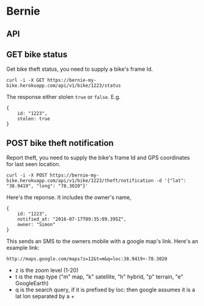 # Bernie

## API

## GET bike status

Get bike theft status, you need to supply a bike's frame Id.

```
curl -i -X GET https://bernie-my-bike.herokuapp.com/api/v1/bike/1223/status
```

The response either stolen ```true``` or ```false```. E.g.

```
{
    id: "1223",
    stolen: true
}
```

## POST bike theft notification

Report theft, you need to supply the bike's frame Id and GPS coordinates for last seen location.

```
curl -i -X POST https://bernie-my-bike.herokuapp.com/api/v1/bike/1223/theft/notification -d '{"lat": "38.9419", "long": "78.3020"}'
```

Here's the reponse. It includes the owner's name,

```
{
    id: "1223",
    notified_at: "2016-07-17T09:35:09.395Z",
    owner: "Simon"
}
```

This sends an SMS to the owners mobile with a google map's link. Here's an example link:

```
http://maps.google.com/maps?z=12&t=m&q=loc:38.9419+-78.3020
```

* z is the zoom level (1-20)
* t is the map type ("m" map, "k" satellite, "h" hybrid, "p" terrain, "e" GoogleEarth)
* q is the search query, if it is prefixed by loc: then google assumes it is a lat lon separated by a +
